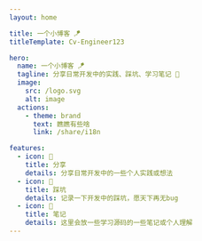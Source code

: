 ```yaml
---
layout: home

title: 一个小博客 🪁
titleTemplate: Cv-Engineer123

hero:
  name: 一个小博客 🪁
  tagline: 分享日常开发中的实践、踩坑、学习笔记 💪
  image:
    src: /logo.svg
    alt: image
  actions:
    - theme: brand
      text: 瞧瞧有些啥
      link: /share/i18n

features:
  - icon: 🌟
    title: 分享
    details: 分享日常开发中的一些个人实践或想法
  - icon: 🧐
    title: 踩坑
    details: 记录一下开发中的踩坑，愿天下再无bug
  - icon: 😬
    title: 笔记
    details: 这里会放一些学习源码的一些笔记或个人理解
---
```


